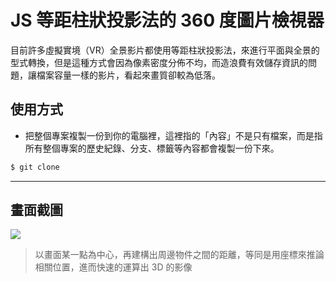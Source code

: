 # JS 等距柱狀投影法的 360 度圖片檢視器

目前許多虛擬實境（VR）全景影片都使用等距柱狀投影法，來進行平面與全景的型式轉換，但是這種方式會因為像素密度分佈不均，而造浪費有效儲存資訊的問題，讓檔案容量一樣的影片，看起來畫質卻較為低落。

## 使用方式
- 把整個專案複製一份到你的電腦裡，這裡指的「內容」不是只有檔案，而是指所有整個專案的歷史紀錄、分支、標籤等內容都會複製一份下來。
```sh
$ git clone
```

----

## 畫面截圖
![](https://i.imgur.com/5XvWDCu.gif)
> 以畫面某一點為中心，再建構出周邊物件之間的距離，等同是用座標來推論相關位置，進而快速的運算出 3D 的影像